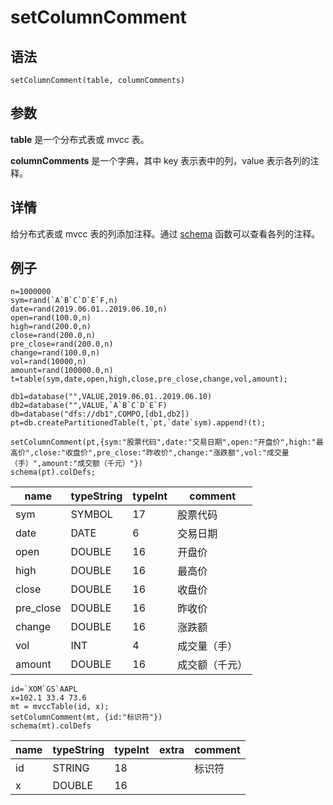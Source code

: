 # setColumnComment

## 语法

`setColumnComment(table, columnComments)`

## 参数

**table** 是一个分布式表或 mvcc 表。

**columnComments** 是一个字典，其中 key 表示表中的列，value 表示各列的注释。

## 详情

给分布式表或 mvcc 表的列添加注释。通过 [schema](schema.md) 函数可以查看各列的注释。

## 例子

```
n=1000000
sym=rand(`A`B`C`D`E`F,n)
date=rand(2019.06.01..2019.06.10,n)
open=rand(100.0,n)
high=rand(200.0,n)
close=rand(200.0,n)
pre_close=rand(200.0,n)
change=rand(100.0,n)
vol=rand(10000,n)
amount=rand(100000.0,n)
t=table(sym,date,open,high,close,pre_close,change,vol,amount);

db1=database("",VALUE,2019.06.01..2019.06.10)
db2=database("",VALUE,`A`B`C`D`E`F)
db=database("dfs://db1",COMPO,[db1,db2])
pt=db.createPartitionedTable(t,`pt,`date`sym).append!(t);

setColumnComment(pt,{sym:"股票代码",date:"交易日期",open:"开盘价",high:"最高价",close:"收盘价",pre_close:"昨收价",change:"涨跌额",vol:"成交量（手）",amount:"成交额（千元）"})
schema(pt).colDefs;
```

| name | typeString | typeInt | comment |
| --- | --- | --- | --- |
| sym | SYMBOL | 17 | 股票代码 |
| date | DATE | 6 | 交易日期 |
| open | DOUBLE | 16 | 开盘价 |
| high | DOUBLE | 16 | 最高价 |
| close | DOUBLE | 16 | 收盘价 |
| pre\_close | DOUBLE | 16 | 昨收价 |
| change | DOUBLE | 16 | 涨跌额 |
| vol | INT | 4 | 成交量（手） |
| amount | DOUBLE | 16 | 成交额（千元） |

```
id=`XOM`GS`AAPL
x=102.1 33.4 73.6
mt = mvccTable(id, x);
setColumnComment(mt, {id:"标识符"})
schema(mt).colDefs
```

| name | typeString | typeInt | extra | comment |
| --- | --- | --- | --- | --- |
| id | STRING | 18 |  | 标识符 |
| x | DOUBLE | 16 |  |  |

